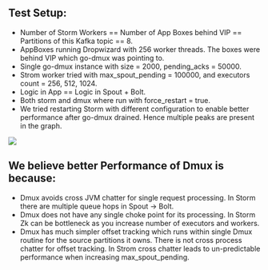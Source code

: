 
## Test Setup:
* Number of Storm Workers == Number of App Boxes behind VIP == Partitions of this Kafka topic == 8.
* AppBoxes running Dropwizard with 256 worker threads. The boxes were behind VIP which go-dmux was pointing to.
* Single go-dmux instance with size = 2000, pending_acks = 50000.
* Strom worker tried with max_spout_pending = 100000, and executors count = 256, 512, 1024.
* Logic in App == Logic in Spout + Bolt.
* Both storm and dmux where run with force_restart = true.
* We tried restarting Storm with different configuration to enable better performance after go-dmux drained. Hence multiple peaks are present in the graph.


![](./../img/kafka_lag_dmux_vs_storm.png)

## We believe better Performance of Dmux is because:
* Dmux avoids cross JVM chatter for single request processing. In Storm there are multiple queue hops in Spout -> Bolt.
* Dmux does not have any single choke point for its processing. In Storm Zk can be bottleneck as you increase number of executors and workers.
* Dmux has much simpler offset tracking which runs within single Dmux routine for the source partitions it owns. There is not cross process chatter for offset tracking. In Strom cross chatter leads to un-predictable performance when increasing max_spout_pending.

